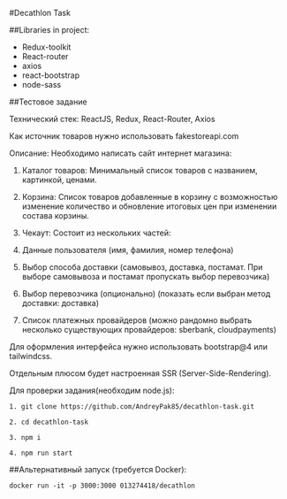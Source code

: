 #Decathlon Task

##Libraries in project:

- Redux-toolkit
- React-router
- axios
- react-bootstrap
- node-sass

##Тестовое задание

Технический стек: ReactJS, Redux, React-Router, Axios

Как источник товаров нужно использовать fakestoreapi.com

Описание: Необходимо написать сайт интернет магазина:

1. Каталог товаров: Минимальный список товаров с названием, картинкой, ценами.

2. Корзина: Список товаров добавленные в корзину с возможностью изменение количество и обновление итоговых цен при изменении состава корзины.

3. Чекаут: Состоит из нескольких частей:
4. Данные пользователя (имя, фамилия, номер телефона)
5. Выбор способа доставки (самовывоз, доставка, постамат. При выборе самовывоза и постамат пропускать выбор перевозчика)
6. Выбор перевозчика (опционально) (показать если выбран метод доставки: доставка)
7. Список платежных провайдеров (можно рандомно выбрать несколько существующих провайдеров: sberbank, cloudpayments)

Для оформления интерфейса нужно использовать bootstrap@4 или tailwindcss.

Отдельным плюсом будет настроенная SSR (Server-Side-Rendering).

Для проверки задания(необходим node.js):

```
1. git clone https://github.com/AndreyPak85/decathlon-task.git

2. cd decathlon-task

3. npm i

4. npm run start
```

##Альтернативный запуск (требуется Docker):

```
docker run -it -p 3000:3000 013274418/decathlon

```
